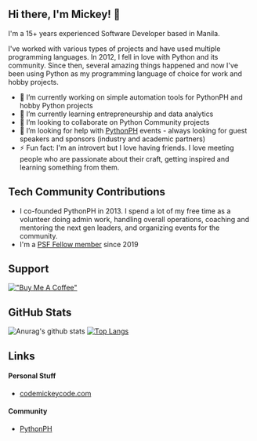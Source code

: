 ## Hi there, I'm Mickey! 👋
I'm a 15+ years experienced Software Developer based in Manila.

I've worked with various types of projects and have used multiple programming languages. In 2012, I fell in love with Python and its community. Since then, several amazing things happened and now I've been using Python as my programming language of choice for work and hobby projects.

<!--
**codemickeycode/codemickeycode** is a ✨ _special_ ✨ repository because its `README.md` (this file) appears on your GitHub profile.
-->

- 🔭 I’m currently working on simple automation tools for PythonPH and hobby Python projects
- 🌱 I’m currently learning entrepreneurship and data analytics
- 👯 I’m looking to collaborate on Python Community projects
- 🤔 I’m looking for help with [PythonPH](https://python.ph) events - always looking for guest speakers and sponsors (industry and academic partners)
- ⚡ Fun fact: I'm an introvert but I love having friends. I love meeting people who are passionate about their craft, getting inspired and learning something from them.

## Tech Community Contributions
- I co-founded PythonPH in 2013. I spend a lot of my free time as a volunteer doing admin work, handling overall operations, coaching and mentoring the next gen leaders, and organizing events for the community.
- I'm a [PSF Fellow member](https://pyfound.blogspot.com/2019/08/python-software-foundation-fellow.html) since 2019

## Support
[!["Buy Me A Coffee"](https://www.buymeacoffee.com/assets/img/custom_images/orange_img.png)](https://www.buymeacoffee.com/codemickeycode)

## GitHub Stats
![Anurag's github stats](https://github-readme-stats.vercel.app/api?username=codemickeycode&show_icons=&private_count=true)
[![Top Langs](https://github-readme-stats.vercel.app/api/top-langs/?username=codemickeycode&layout=compact)](https://github.com/anuraghazra/github-readme-stats)


## Links

#### Personal Stuff
- [codemickeycode.com](https://codemickeycode.com)

#### Community
- [PythonPH](https://python.ph)

